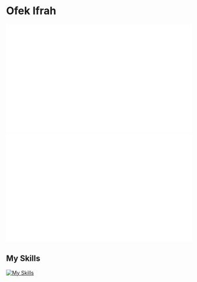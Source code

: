 # Ofek Ifrah
![](https://raw.githubusercontent.com/ofek150/github_stats/d46d1db4bb8050dfe3330a353c28aa7cb042e592/generated/overview.svg#gh-dark-mode-only)
![](https://raw.githubusercontent.com/ofek150/github_stats/d46d1db4bb8050dfe3330a353c28aa7cb042e592/generated/languages.svg#gh-dark-mode-only)
## My Skills
[![My Skills](https://skillicons.dev/icons?i=cpp,js,ts,react,cs,java,c,git,nodejs,materialui,emotion,firebase,cloudflare,sqlite,mysql,unity&theme=dark)](https://skillicons.dev)
